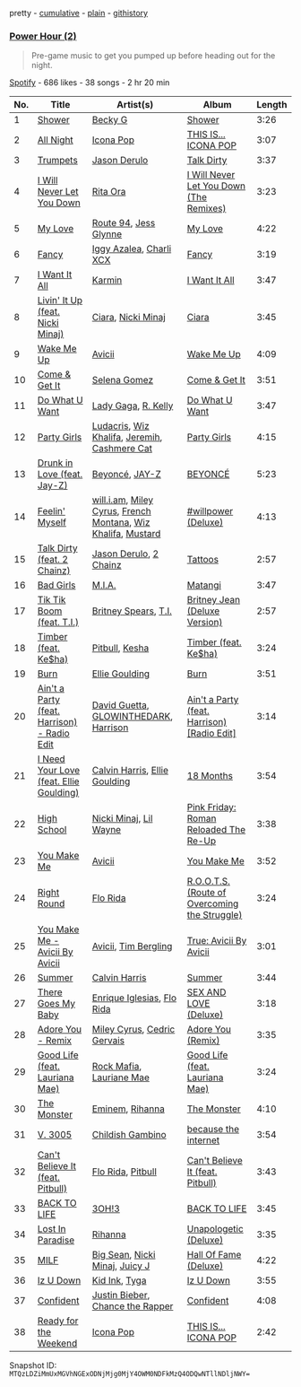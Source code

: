 pretty - [cumulative](/playlists/cumulative/7wiCMbRM2F6PQYGLwnJ7GJ.md) - [plain](/playlists/plain/7wiCMbRM2F6PQYGLwnJ7GJ) - [githistory](https://github.githistory.xyz/mackorone/spotify-playlist-archive/blob/main/playlists/plain/7wiCMbRM2F6PQYGLwnJ7GJ)

### [Power Hour \(2\)](https://open.spotify.com/playlist/7wiCMbRM2F6PQYGLwnJ7GJ)

> Pre\-game music to get you pumped up before heading out for the night.

[Spotify](https://open.spotify.com/user/spotify) - 686 likes - 38 songs - 2 hr 20 min

| No. | Title | Artist(s) | Album | Length |
|---|---|---|---|---|
| 1 | [Shower](https://open.spotify.com/track/3DmW6y7wTEYHJZlLo1r6XJ) | [Becky G](https://open.spotify.com/artist/4obzFoKoKRHIphyHzJ35G3) | [Shower](https://open.spotify.com/album/4JlzEvVJqpb62Xwc0EmOHr) | 3:26 |
| 2 | [All Night](https://open.spotify.com/track/15iosIuxC3C53BgsM5Uggs) | [Icona Pop](https://open.spotify.com/artist/1VBflYyxBhnDc9uVib98rw) | [THIS IS..\. ICONA POP](https://open.spotify.com/album/59ZxtwIOD1wowkNvVHXqtP) | 3:07 |
| 3 | [Trumpets](https://open.spotify.com/track/5KONnBIQ9LqCxyeSPin26k) | [Jason Derulo](https://open.spotify.com/artist/07YZf4WDAMNwqr4jfgOZ8y) | [Talk Dirty](https://open.spotify.com/album/4PeZu0It7qVrTG40t3HM9A) | 3:37 |
| 4 | [I Will Never Let You Down](https://open.spotify.com/track/3oxGdyFvdcgg6RcvSvB5fL) | [Rita Ora](https://open.spotify.com/artist/5CCwRZC6euC8Odo6y9X8jr) | [I Will Never Let You Down \(The Remixes\)](https://open.spotify.com/album/3AU0UhrH5sa0WxtoqMCN4J) | 3:23 |
| 5 | [My Love](https://open.spotify.com/track/2iS2s9oYpEmUzrAHPmqBHy) | [Route 94](https://open.spotify.com/artist/1dgdvbogmctybPrGEcnYf6), [Jess Glynne](https://open.spotify.com/artist/4ScCswdRlyA23odg9thgIO) | [My Love](https://open.spotify.com/album/5tjxypwDvjY0rJLTx80ezi) | 4:22 |
| 6 | [Fancy](https://open.spotify.com/track/3oqCnpAoHf3SDFynxx7AU4) | [Iggy Azalea](https://open.spotify.com/artist/5yG7ZAZafVaAlMTeBybKAL), [Charli XCX](https://open.spotify.com/artist/25uiPmTg16RbhZWAqwLBy5) | [Fancy](https://open.spotify.com/album/20a4p8pXFFG3ZungWSbYv3) | 3:19 |
| 7 | [I Want It All](https://open.spotify.com/track/2rMlqjnKUsZEJjBRHZVsdE) | [Karmin](https://open.spotify.com/artist/4M0DLz8te9Q1lNIXBBwvfG) | [I Want It All](https://open.spotify.com/album/6mBAvVxjobmQ3VqcXb2OgT) | 3:47 |
| 8 | [Livin' It Up \(feat\. Nicki Minaj\)](https://open.spotify.com/track/2fIHVsEHKP4gGNi9zYeYNj) | [Ciara](https://open.spotify.com/artist/2NdeV5rLm47xAvogXrYhJX), [Nicki Minaj](https://open.spotify.com/artist/0hCNtLu0JehylgoiP8L4Gh) | [Ciara](https://open.spotify.com/album/1ZhBKlFwsI2ppVo8LivPyG) | 3:45 |
| 9 | [Wake Me Up](https://open.spotify.com/track/4QRZirU4s1f30iDHzuKncj) | [Avicii](https://open.spotify.com/artist/1vCWHaC5f2uS3yhpwWbIA6) | [Wake Me Up](https://open.spotify.com/album/37qAVEAZSyRTVFvVRHcwOa) | 4:09 |
| 10 | [Come & Get It](https://open.spotify.com/track/7Gkphzdh5ouurEt7JT49Yu) | [Selena Gomez](https://open.spotify.com/artist/0C8ZW7ezQVs4URX5aX7Kqx) | [Come & Get It](https://open.spotify.com/album/3tzEqPHGtSXywFQoAtYMia) | 3:51 |
| 11 | [Do What U Want](https://open.spotify.com/track/135zhqmxmJITfYf0dEA6S0) | [Lady Gaga](https://open.spotify.com/artist/1HY2Jd0NmPuamShAr6KMms), [R\. Kelly](https://open.spotify.com/artist/2mxe0TnaNL039ysAj51xPQ) | [Do What U Want](https://open.spotify.com/album/6dr8p9M8DSZzX5dXVCjJ0h) | 3:47 |
| 12 | [Party Girls](https://open.spotify.com/track/1qKBxhoa2DOiLw1dulStDT) | [Ludacris](https://open.spotify.com/artist/3ipn9JLAPI5GUEo4y4jcoi), [Wiz Khalifa](https://open.spotify.com/artist/137W8MRPWKqSmrBGDBFSop), [Jeremih](https://open.spotify.com/artist/3KV3p5EY4AvKxOlhGHORLg), [Cashmere Cat](https://open.spotify.com/artist/2LZDXcxJWgsJfKXZv9a5eG) | [Party Girls](https://open.spotify.com/album/5F06Ul5IOE53oRRoTGJTOZ) | 4:15 |
| 13 | [Drunk in Love \(feat\. Jay\-Z\)](https://open.spotify.com/track/5EmCpD8tUj78VW3kgaEjME) | [Beyoncé](https://open.spotify.com/artist/6vWDO969PvNqNYHIOW5v0m), [JAY\-Z](https://open.spotify.com/artist/3nFkdlSjzX9mRTtwJOzDYB) | [BEYONCÉ](https://open.spotify.com/album/2noKUZhXwUhPQMgSr56T4G) | 5:23 |
| 14 | [Feelin' Myself](https://open.spotify.com/track/5MLQWQRbUmx388EMW04YQY) | [will.i.am](https://open.spotify.com/artist/085pc2PYOi8bGKj0PNjekA), [Miley Cyrus](https://open.spotify.com/artist/5YGY8feqx7naU7z4HrwZM6), [French Montana](https://open.spotify.com/artist/6vXTefBL93Dj5IqAWq6OTv), [Wiz Khalifa](https://open.spotify.com/artist/137W8MRPWKqSmrBGDBFSop), [Mustard](https://open.spotify.com/artist/0YinUQ50QDB7ZxSCLyQ40k) | [\#willpower \(Deluxe\)](https://open.spotify.com/album/0VWYRbEcvJcPrqMGJirO6q) | 4:13 |
| 15 | [Talk Dirty \(feat\. 2 Chainz\)](https://open.spotify.com/track/6GGMs8Erj5dYN3S8fH3BwE) | [Jason Derulo](https://open.spotify.com/artist/07YZf4WDAMNwqr4jfgOZ8y), [2 Chainz](https://open.spotify.com/artist/17lzZA2AlOHwCwFALHttmp) | [Tattoos](https://open.spotify.com/album/6W8Ku273i62Gj3RWjo9H6a) | 2:57 |
| 16 | [Bad Girls](https://open.spotify.com/track/6nzXkCBOhb2mxctNihOqbb) | [M.I.A.](https://open.spotify.com/artist/0QJIPDAEDILuo8AIq3pMuU) | [Matangi](https://open.spotify.com/album/3dAxXNscIj0p53lBMEziYR) | 3:47 |
| 17 | [Tik Tik Boom \(feat\. T.I.\)](https://open.spotify.com/track/62s9fKolJr3IHj2Nqbl6iz) | [Britney Spears](https://open.spotify.com/artist/26dSoYclwsYLMAKD3tpOr4), [T.I.](https://open.spotify.com/artist/4OBJLual30L7gRl5UkeRcT) | [Britney Jean \(Deluxe Version\)](https://open.spotify.com/album/3EtFDjphtVD1GzTRTVmCDd) | 2:57 |
| 18 | [Timber \(feat\. Ke$ha\)](https://open.spotify.com/track/1zHlj4dQ8ZAtrayhuDDmkY) | [Pitbull](https://open.spotify.com/artist/0TnOYISbd1XYRBk9myaseg), [Kesha](https://open.spotify.com/artist/6LqNN22kT3074XbTVUrhzX) | [Timber \(feat\. Ke$ha\)](https://open.spotify.com/album/3X33e7UII5loqrEgauOKEC) | 3:24 |
| 19 | [Burn](https://open.spotify.com/track/1BwKzqcVueHMjW9e9EUVKx) | [Ellie Goulding](https://open.spotify.com/artist/0X2BH1fck6amBIoJhDVmmJ) | [Burn](https://open.spotify.com/album/4fXPHQZb59ojpw8l2kqEYh) | 3:51 |
| 20 | [Ain't a Party \(feat\. Harrison\) \- Radio Edit](https://open.spotify.com/track/2RLnTmeIdGPEGivjXAR6QT) | [David Guetta](https://open.spotify.com/artist/1Cs0zKBU1kc0i8ypK3B9ai), [GLOWINTHEDARK](https://open.spotify.com/artist/2gLZZdgHD8ZbSAB2qQkr3P), [Harrison](https://open.spotify.com/artist/58O8UPrTdl4u2buM0skj94) | [Ain't a Party \(feat\. Harrison\) \[Radio Edit\]](https://open.spotify.com/album/45Ety4rFliX7TtHunAE6Hf) | 3:14 |
| 21 | [I Need Your Love \(feat\. Ellie Goulding\)](https://open.spotify.com/track/05SBRd4fXgn8FX7bf8BCAE) | [Calvin Harris](https://open.spotify.com/artist/7CajNmpbOovFoOoasH2HaY), [Ellie Goulding](https://open.spotify.com/artist/0X2BH1fck6amBIoJhDVmmJ) | [18 Months](https://open.spotify.com/album/7w19PFbxAjwZ7UVNp9z0uT) | 3:54 |
| 22 | [High School](https://open.spotify.com/track/2eUrgT3tEX4qhcmY3teYe9) | [Nicki Minaj](https://open.spotify.com/artist/0hCNtLu0JehylgoiP8L4Gh), [Lil Wayne](https://open.spotify.com/artist/55Aa2cqylxrFIXC767Z865) | [Pink Friday: Roman Reloaded The Re\-Up](https://open.spotify.com/album/3zzfHV7JM2FAqoRq0rZqwI) | 3:38 |
| 23 | [You Make Me](https://open.spotify.com/track/1KRH1AhRdmYh0OTZa5QAqn) | [Avicii](https://open.spotify.com/artist/1vCWHaC5f2uS3yhpwWbIA6) | [You Make Me](https://open.spotify.com/album/3gv00Ai9Ddr1NLGx24LTg6) | 3:52 |
| 24 | [Right Round](https://open.spotify.com/track/3GpbwCm3YxiWDvy29Uo3vP) | [Flo Rida](https://open.spotify.com/artist/0jnsk9HBra6NMjO2oANoPY) | [R.O.O.T.S\. \(Route of Overcoming the Struggle\)](https://open.spotify.com/album/2vBLKFrI1rZqB7VtGxcsR5) | 3:24 |
| 25 | [You Make Me \- Avicii By Avicii](https://open.spotify.com/track/1pGnyWdri6sC7lHmYdX1TH) | [Avicii](https://open.spotify.com/artist/1vCWHaC5f2uS3yhpwWbIA6), [Tim Bergling](https://open.spotify.com/artist/5baGk14NDI3ZDPbr6wJilc) | [True: Avicii By Avicii](https://open.spotify.com/album/0ignCov9foaLxuqND5GMtl) | 3:01 |
| 26 | [Summer](https://open.spotify.com/track/7b71WsDLb8gG0cSyDTFAEW) | [Calvin Harris](https://open.spotify.com/artist/7CajNmpbOovFoOoasH2HaY) | [Summer](https://open.spotify.com/album/0IGsZsrvIe5AQKvMmVobYq) | 3:44 |
| 27 | [There Goes My Baby](https://open.spotify.com/track/3r3F7q6U7OYBwOOScvv6v2) | [Enrique Iglesias](https://open.spotify.com/artist/7qG3b048QCHVRO5Pv1T5lw), [Flo Rida](https://open.spotify.com/artist/0jnsk9HBra6NMjO2oANoPY) | [SEX AND LOVE \(Deluxe\)](https://open.spotify.com/album/2kZkiVn1m00XcgaWlLb2LD) | 3:18 |
| 28 | [Adore You \- Remix](https://open.spotify.com/track/40qjDdULzkFRlivTqTggLH) | [Miley Cyrus](https://open.spotify.com/artist/5YGY8feqx7naU7z4HrwZM6), [Cedric Gervais](https://open.spotify.com/artist/4Wjf8diP59VmPG7fi4y724) | [Adore You \(Remix\)](https://open.spotify.com/album/5wet9qmUUBjnvNXTq9Q9Cm) | 3:35 |
| 29 | [Good Life \(feat\. Lauriana Mae\)](https://open.spotify.com/track/5Jt1gxsHBc1pDEc4FXamE9) | [Rock Mafia](https://open.spotify.com/artist/4pzAvicKWenQtv9zIQim47), [Lauriane Mae](https://open.spotify.com/artist/2bstgVKcRgEruSkPVTeE6q) | [Good Life \(feat\. Lauriana Mae\)](https://open.spotify.com/album/0ljvc71EpSM240M70GjMep) | 3:24 |
| 30 | [The Monster](https://open.spotify.com/track/72gGeQ0dZ7E8RlBeNJNJkb) | [Eminem](https://open.spotify.com/artist/7dGJo4pcD2V6oG8kP0tJRR), [Rihanna](https://open.spotify.com/artist/5pKCCKE2ajJHZ9KAiaK11H) | [The Monster](https://open.spotify.com/album/2ydprr2oUliVB8jXpZfHbZ) | 4:10 |
| 31 | [V\. 3005](https://open.spotify.com/track/1XcQusdnAx3vQtL891EUI5) | [Childish Gambino](https://open.spotify.com/artist/73sIBHcqh3Z3NyqHKZ7FOL) | [because the internet](https://open.spotify.com/album/3z9YJAyGipjDuwhjinHUY0) | 3:54 |
| 32 | [Can't Believe It \(feat\. Pitbull\)](https://open.spotify.com/track/1kxyZ2SpflM1ogD0B5hgfX) | [Flo Rida](https://open.spotify.com/artist/0jnsk9HBra6NMjO2oANoPY), [Pitbull](https://open.spotify.com/artist/0TnOYISbd1XYRBk9myaseg) | [Can't Believe It \(feat\. Pitbull\)](https://open.spotify.com/album/2HJfdBrLcmqKFrdNEFXnyn) | 3:43 |
| 33 | [BACK TO LIFE](https://open.spotify.com/track/3geTIpvpfyL7gHgzYEFsEs) | [3OH!3](https://open.spotify.com/artist/0FWzNDaEu9jdgcYTbcOa4F) | [BACK TO LIFE](https://open.spotify.com/album/0b4t6wTGGN3TRWlkTlNLhk) | 3:45 |
| 34 | [Lost In Paradise](https://open.spotify.com/track/6jLGCgYpIqGJ1WI4x4hBXY) | [Rihanna](https://open.spotify.com/artist/5pKCCKE2ajJHZ9KAiaK11H) | [Unapologetic \(Deluxe\)](https://open.spotify.com/album/4eddbruVtOqw8khwxSH6H2) | 3:35 |
| 35 | [MILF](https://open.spotify.com/track/2BAAzpTTKbsZsx0S4BrvU0) | [Big Sean](https://open.spotify.com/artist/0c173mlxpT3dSFRgMO8XPh), [Nicki Minaj](https://open.spotify.com/artist/0hCNtLu0JehylgoiP8L4Gh), [Juicy J](https://open.spotify.com/artist/5gCRApTajqwbnHHPbr2Fpi) | [Hall Of Fame \(Deluxe\)](https://open.spotify.com/album/2kSTssn90EgrYWNlWZJ9r4) | 4:22 |
| 36 | [Iz U Down](https://open.spotify.com/track/7AGsppMAj4299uUbKBW3ds) | [Kid Ink](https://open.spotify.com/artist/6KZDXtSj0SzGOV705nNeh3), [Tyga](https://open.spotify.com/artist/5LHRHt1k9lMyONurDHEdrp) | [Iz U Down](https://open.spotify.com/album/1sEpoWMVYg7qL4jQBRt5yo) | 3:55 |
| 37 | [Confident](https://open.spotify.com/track/65xGo48KiS0ONsGo9KrI66) | [Justin Bieber](https://open.spotify.com/artist/1uNFoZAHBGtllmzznpCI3s), [Chance the Rapper](https://open.spotify.com/artist/1anyVhU62p31KFi8MEzkbf) | [Confident](https://open.spotify.com/album/6aNHJClUdo0x0DPUseI6gq) | 4:08 |
| 38 | [Ready for the Weekend](https://open.spotify.com/track/5a5m24wvvTRBeFDWbWKhE3) | [Icona Pop](https://open.spotify.com/artist/1VBflYyxBhnDc9uVib98rw) | [THIS IS..\. ICONA POP](https://open.spotify.com/album/0H5CjpfXeCeWlfyBRI9Kid) | 2:42 |

Snapshot ID: `MTQzLDZiMmUxMGVhNGExODNjMjg0MjY4OWM0NDFkMzQ4ODQwNTllNDljNWY=`
